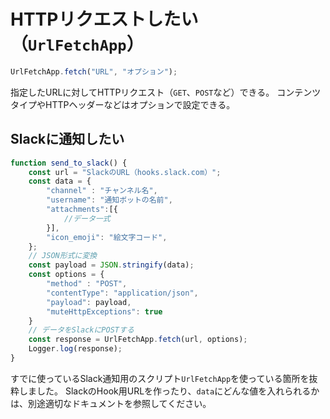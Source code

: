 # HTTPリクエストしたい（``UrlFetchApp``）

```js
UrlFetchApp.fetch("URL", "オプション");
```

指定したURLに対してHTTPリクエスト（``GET``、``POST``など）できる。
コンテンツタイプやHTTPヘッダーなどはオプションで設定できる。

## Slackに通知したい

```js
function send_to_slack() {
    const url = "SlackのURL（hooks.slack.com）";
    const data = {
        "channel" : "チャンネル名",
        "username": "通知ボットの名前",
        "attachments":[{
            //データ一式
        }],
        "icon_emoji": "絵文字コード",
    };
    // JSON形式に変換
    const payload = JSON.stringify(data);
    const options = {
        "method" : "POST",
        "contentType": "application/json",
        "payload": payload,
        "muteHttpExceptions": true
    }
    // データをSlackにPOSTする
    const response = UrlFetchApp.fetch(url, options);
    Logger.log(response);
}
```

すでに使っているSlack通知用のスクリプト``UrlFetchApp``を使っている箇所を抜粋しました。
SlackのHook用URLを作ったり、``data``にどんな値を入れられるかは、別途適切なドキュメントを参照してください。
